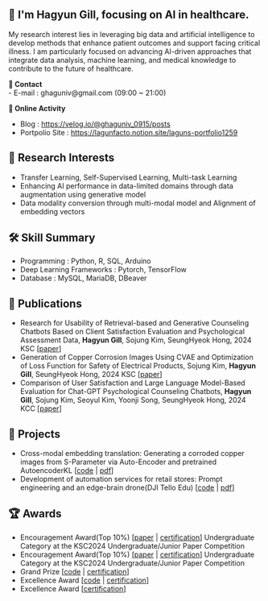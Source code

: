 ## 🤗 I'm Hagyun Gill, focusing on AI in healthcare.
My research interest lies in leveraging big data and artificial intelligence to develop methods that enhance patient outcomes and support facing critical illness. I am particularly focused on advancing AI-driven approaches that integrate data analysis, machine learning, and medical knowledge to contribute to the future of healthcare.


<p><b>📧 Contact</b><br>
- E-mail : ghaguniv@gmail.com (09:00 ~ 21:00)
</p>

**🔗  Online Activity**
- Blog : https://velog.io/@ghaguniv_0915/posts
- Portpolio Site : https://lagunfacto.notion.site/laguns-portfolio1259

## 🔬 Research Interests
- Transfer Learning, Self-Supervised Learning, Multi-task Learning
- Enhancing AI performance in data-limited domains through data augmentation using generative model
- Data modality conversion through multi-modal model and Alignment of embedding vectors

## 🛠️ Skill Summary
- Programming : Python, R, SQL, Arduino
- Deep Learning Frameworks : Pytorch, TensorFlow
- Database : MySQL, MariaDB, DBeaver

## 📄 Publications
- Research for Usability of Retrieval-based and Generative Counseling Chatbots Based on Client Satisfaction Evaluation and Psychological Assessment Data, **Hagyun Gill**, Sojung Kim, SeungHyeok Hong, 2024 KSC [[paper]()]
- Generation of Copper Corrosion Images Using CVAE and Optimization of Loss Function for Safety of Electrical Products, Sojung Kim, **Hagyun Gill**, SeungHyeok Hong, 2024 KSC [[paper]()]
- Comparison of User Satisfaction and Large Language Model-Based Evaluation for Chat-GPT Psychological Counseling Chatbots, **Hagyun Gill**, Sojung Kim, Seoyul Kim, Yoonji Song, SeungHyeok Hong, 2024 KCC [[paper]()]

## 🔭 Projects
- Cross-modal embedding translation: Generating a corroded copper images from S-Parameter via Auto-Encoder and pretrained AutoencoderKL [[code]() | [pdf]()]
- Development of automation services for retail stores: Prompt engineering and an edge-brain drone(DJI Tello Edu) [[code]() | [pdf]()]

## 🏆 Awards
- Encouragement Award(Top 10%) [[paper]() | [certification]()]  Undergraduate Category at the KSC2024 Undergraduate/Junior Paper Competition
- Encouragement Award(Top 10%) [[paper]() | [certification]()]  Undergraduate Category at the KSC2024 Undergraduate/Junior Paper Competition
- Grand Prize [[code]() | [certification]()]
- Excellence Award [[code]() | [certification]()]
- Excellence Award [[certification]()]

<!--

목차
- 자기소개 문장
- 개인 프로필(연락처, cv, 포트폴리오 등의 링크)
- skill summary
- 논문
- 수상 내역
- 대표 프로젝트

**Lagun0915/Lagun0915** is a ✨ _special_ ✨ repository because its `README.md` (this file) appears on your GitHub profile.

Here are some ideas to get you started:

- 🔭 I’m currently working on ...
- 🌱 I’m currently learning ...
- 👯 I’m looking to collaborate on ...
- 🤔 I’m looking for help with ...
- 💬 Ask me about ...
- 📫 How to reach me: ...
- 😄 Pronouns: ...
- ⚡ Fun fact: ...
-->
